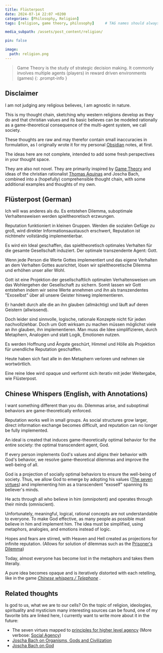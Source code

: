 ```yaml
---
title: Flüsterpost
date: 2024-07-14 22:07 +0200
categories: [Philosophy, Religion]
tags: [religion, game theory, philosophy]     # TAG names should always be lowercase

media_subpath: /assets/post_content/religion/

pin: false

image:
  path: religion.png
---
```


> Game Theory is the study of strategic decision making. It commonly involves multiple agents (players) in reward driven environments (games)
{: .prompt-info }

## Disclaimer

I am not judging any religious believes, I am agnostic in nature.

This is my thought chain, sketching why western religions develop as they do and that christian values and its basic believes can be modeled rationally as a game-theoretical consequence of the multi-agent system, we call society.

These thoughts are raw and may therefor contain small inaccuracies in formulation, as I originally wrote it for my personal [Obsidian](https://obsidian.md/) notes, at first.

The ideas here are not complete, intended to add some fresh perspectives in your thought space.

They are also not novel. They are primarily inspired by [Game Theory](https://en.wikipedia.org/wiki/Game_theory) and ideas of the christian rationalist [Thomas Aquinas](https://en.wikipedia.org/wiki/Thomas_Aquinas) and Joscha Bach,
combined into a (hopefully) comprehensible thought chain, with some additional examples and thoughts of my own.

## Flüsterpost (German)
Ich will was anderes als du.
Es entstehen Dilemma, suboptimale Verhaltensweisen werden spieltheoretisch erzwungen.

Reputation funktioniert in kleinen Gruppen. Werden die sozialen Gefüge zu groß, wird direkter Informationsaustausch erschwert, Reputation ist nichtmehr vollständig implementierbar.

Es wird ein Ideal geschaffen, das spieltheoretisch optimales Verhalten für die gesamte Gesellschaft induziert. Der optimale transzendente Agent: Gott.

Wenn jede Person die Werte Gottes implementiert und das eigene Verhalten an dem Verhalten Gottes ausrichtet, lösen wir spieltheoretische Dilemma und erhöhen unser aller Wohl.

Gott ist eine Projektion der gesellschaftlich optimalen Verhaltensweisen um das Wohlergehen der Gesellschaft zu sichern.
Somit lassen wir Gott entstehen indem wir seine Werte annehmen und ihn als transzendentes "Exoselbst" über all unsere Geister hinweg implementieren.

Er handelt durch alle die an ihn glauben (allmächtig) und läuft auf deren Geistern (allwissend).

Doch leider sind sinnvolle, logische, rationale Konzepte nicht für jeden nachvollziehbar.
Doch um Gott wirksam zu machen müssen möglichst viele an ihn glauben, ihn implementieren.
Man muss die Idee simplifizieren, durch Metaphern, Analogien und statt Logik, Emotionen nutzen.

Es werden Hoffnung und Ängste geschürt, Himmel und Hölle als Projektion für unendliche Reputation geschaffen.

Heute haben sich fast alle in den Metaphern verloren und nehmen sie wortwörtlich.

Eine reine Idee wird opaque und verformt sich iterativ mit jeder Weitergabe, wie Flüsterpost.

## Chinese Whispers (English, with Annotations)

I want something different than you do.
Dilemmas arise, and suboptimal behaviors are game-theoretically enforced.

Reputation works well in small groups. As social structures grow larger, direct information exchange becomes difficult, and reputation can no longer be fully implemented.

An ideal is created that induces game-theoretically optimal behavior for the entire society: the optimal transcendent agent, God.

If every person implements God's values and aligns their behavior with God's behavior, we resolve game-theoretical dilemmas and improve the well-being of all.

God is a projection of socially optimal behaviors to ensure the well-being of society. Thus, we allow God to emerge by adopting his values ([The seven virtues](https://en.wikipedia.org/wiki/Seven_virtues)) and implementing him as a transcendent "exoself" spanning its believer's minds.

He acts through all who believe in him (omnipotent) and operates through their minds (omniscient).

Unfortunately, meaningful, logical, rational concepts are not understandable to everyone. To make God effective, as many people as possible must believe in him and implement him.
The idea must be simplified, using metaphors, analogies, and emotions instead of logic.

Hopes and fears are stirred, with Heaven and Hell created as projections for infinite reputation. (Allows for solution of dilemmas such as the [Prisoner's Dilemma](https://en.wikipedia.org/wiki/Prisoner%27s_dilemma))

Today, almost everyone has become lost in the metaphors and takes them literally.

A pure idea becomes opaque and is iteratively distorted with each retelling, like in the game *[Chinese whispers / Telephone](https://en.wikipedia.org/wiki/Chinese_whispers)* .

## Related thoughts
Is god to us, what we are to our cells?
On the topic of religion, ideologies, spirituality and mysticism many interesting sources can be found, one of my favorite bits are linked here, I currently want to write more about it in the future:

- The seven virtues mapped to [principles for higher level agency](https://youtu.be/JCq6qnxhAc0?t=2205) (More verbose: [Social Agency](https://youtu.be/uc112kET-i0?t=3439))
- [Joscha Bach on Organisms, Gods and Civilization](https://www.youtube.com/watch?v=dkoM6AHfDoU)
- [Joscha Bach on God](https://www.youtube.com/watch?v=ybOeC6nuSWw)
